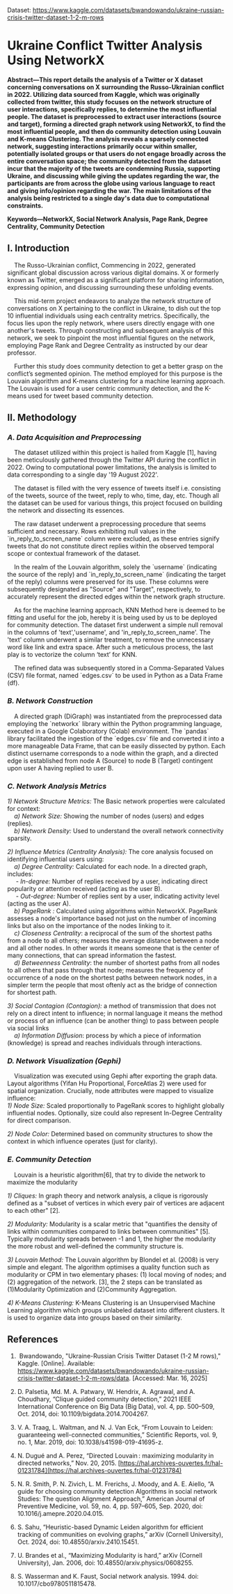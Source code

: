 Dataset: https://www.kaggle.com/datasets/bwandowando/ukraine-russian-crisis-twitter-dataset-1-2-m-rows

# **Ukraine Conflict Twitter Analysis Using NetworkX**
**Abstract—This report details the analysis of a Twitter or X dataset concerning conversations on X surrounding the Russo-Ukrainian conflict in 2022\. Utilizing data sourced from Kaggle, which was originally collected from twitter, this study focuses on the network structure of user interactions, specifically replies, to determine the most influential people. The dataset is preprocessed to extract user interactions (source and target), forming a directed graph network using NetworkX, to find the most influential people, and then do community detection using Louvain  and K-means Clustering. The analysis reveals a sparsely connected network, suggesting interactions primarily occur within smaller, potentially isolated groups or that users do not engage broadly across the entire conversation space; the community detected from the dataset incur that the majority of the tweets are condemning Russia, supporting Ukraine, and discussing while giving the updates regarding the war, the participants are from across the globe using various language to react and giving info/opinion regarding the war. The main limitations of the analysis being restricted to a single day's data due to computational constraints.**

**Keywords—NetworkX, Social Network Analysis, Page Rank, Degree Centrality, Community Detection**

## I.  Introduction

&nbsp;&nbsp;&nbsp;&nbsp;The Russo-Ukrainian conflict, Commencing in 2022, generated significant global discussion across various digital domains. X or formerly known as Twitter, emerged as a significant platform for sharing information, expressing opinion, and discussing surrounding these unfolding events.

&nbsp;&nbsp;&nbsp;&nbsp;This mid-term project endeavors to analyze the network structure of conversations on X pertaining to the conflict in Ukraine, to dish out the top 10 influential individuals using each centrality metrics. Specifically, the focus lies upon the reply network, where users directly engage with one another's tweets. Through constructing and subsequent analysis of this network, we seek to pinpoint the most influential figures on the network, employing Page Rank and Degree Centrality as instructed by our dear professor.

&nbsp;&nbsp;&nbsp;&nbsp;Further this study does community detection to get a better grasp on the conflict’s segmented opinion. The method employed for this purpose is the Louvain algorithm and K-means clustering for a machine learning approach. The Louvain is used for a user centric community detection, and the K-means used for tweet based community detection.

## II. Methodology

### *A. Data Acquisition and Preprocessing*

&nbsp;&nbsp;&nbsp;&nbsp;The dataset utilized within this project is hailed from Kaggle \[1\], having been meticulously gathered through the Twitter API during the conflict in 2022\. Owing to computational power limitations, the analysis is limited to data corresponding to a single day '19 August 2022'.

&nbsp;&nbsp;&nbsp;&nbsp;The dataset is filled with the very essence of tweets itself i.e. consisting of the tweets, source of the tweet, reply to who, time, day, etc. Though all the dataset can be used for various things, this project focused on building the network and dissecting its essences.

&nbsp;&nbsp;&nbsp;&nbsp;The raw dataset underwent a preprocessing procedure that seems sufficient and necessary. Rows exhibiting null values in the \`in\_reply\_to\_screen\_name\` column were excluded, as these entries signify tweets that do not constitute direct replies within the observed temporal scope or contextual framework of the dataset. 

&nbsp;&nbsp;&nbsp;&nbsp;In the realm of the Louvain algorithm, solely the \`username\` (indicating the source of the reply) and \`in\_reply\_to\_screen\_name\` (indicating the target of the reply) columns were preserved for its use. These columns were subsequently designated as "Source" and "Target", respectively, to accurately represent the directed edges within the network graph structure. 

&nbsp;&nbsp;&nbsp;&nbsp;As for the machine learning approach, KNN Method here is deemed to be fitting and useful for the job, hereby it is being used by us to be deployed for community detection. The dataset first underwent a simple null removal in the columns of 'text','username', and 'in\_reply\_to\_screen\_name'. The 'text' column underwent a similar treatment, to remove the unnecessary word like link and extra space. After such a meticulous process, the last play is to vectorize the column ‘text’ for KNN.

&nbsp;&nbsp;&nbsp;&nbsp;The refined data was subsequently stored in a Comma-Separated Values (CSV) file format, named \`edges.csv\` to be used in Python as a Data Frame (df).

### *B. Network Construction*
&nbsp;&nbsp;&nbsp;&nbsp;A directed graph (DiGraph) was instantiated from the preprocessed data employing the \`networkx\` library within the Python programming language, executed in a Google Colaboratory (Colab) environment. The \`pandas\` library facilitated the ingestion of the \`edges.csv\` file and converted it into a more manageable Data Frame, that can be easily dissected by python. Each distinct username corresponds to a node within the graph, and a directed edge is established from node A (Source) to node B (Target) contingent upon user A having replied to user B.

### *C. Network Analysis Metrics*
*1) Network Structure Metrics:* The Basic network properties were calculated for context:<br>
&nbsp;&nbsp;&nbsp;&nbsp;*a) Network Size:* Showing the number of nodes (users) and edges (replies). <br>
&nbsp;&nbsp;&nbsp;&nbsp;*b) Network Density:* Used to understand the overall network connectivity sparsity.<br>

*2) Influence Metrics (Centrality Analysis):* The core analysis focused on identifying influential users using:<br>
&nbsp;&nbsp;&nbsp;&nbsp;*a) Degree Centrality:* Calculated for each node. In a directed graph, includes:<br>
&nbsp;&nbsp;&nbsp;&nbsp; -  *In-degree:* Number of replies received by a user, indicating direct popularity or attention received (acting as the user B).<br>
&nbsp;&nbsp;&nbsp;&nbsp; -  *Out-degree:* Number of replies sent by a user, indicating activity level (acting as the user A). <br>
&nbsp;&nbsp;&nbsp;&nbsp;*b) PageRank :* Calculated using algorithms within NetworkX. PageRank assesses a node's importance based not just on the number of incoming links but also on the importance of the nodes linking to it.<br>
&nbsp;&nbsp;&nbsp;&nbsp;*c) Closeness Centrality*: a reciprocal of the sum of the shortest paths from a node to all others; measures the average distance between a node and all other nodes. In other words it means someone that is the center of many connections, that can spread information the fastest.  <br>
&nbsp;&nbsp;&nbsp;&nbsp;*d) Betweenness Centrality*: the number of shortest paths from all nodes to all others that pass through that node; measures the frequency of occurrence of a node on the shortest paths between network nodes, in a simpler term the people that most oftenly act as the bridge of connection for shortest path.  

*3) Social Contagion (Contagion):* a method of transmission that does not rely on a direct intent to influence; in normal language it means the method or process of an influence (can be another thing) to pass between people via social links  <br>
&nbsp;&nbsp;&nbsp;&nbsp;*a) Information Diffusion*: process by which a piece of information (knowledge) is spread and reaches individuals through interactions.

### *D. Network Visualization (Gephi)*
&nbsp;&nbsp;&nbsp;&nbsp;Visualization was executed using Gephi after exporting the graph data. Layout algorithms (Yifan Hu Proportional, ForceAtlas 2\) were used for spatial organization. Crucially, node attributes were mapped to visualize influence:<br>
*1) Node Size:* Scaled proportionally to PageRank scores to highlight globally influential nodes. Optionally, size could also represent In-Degree Centrality for direct comparison.<br>

*2) Node Color:* Determined based on community structures to show the context in which influence operates (just for clarity).

### *E. Community Detection*
&nbsp;&nbsp;&nbsp;&nbsp;Louvain is a heuristic algorithm\[6\], that try to divide the network to maximize the modularity

*1) Cliques:* In graph theory and network analysis, a clique is rigorously defined as a "subset of vertices in which every pair of vertices are adjacent to each other" \[2\]. <br>

*2) Modularity:* Modularity is a scalar metric that "quantifies the density of links within communities compared to links between communities" \[5\]. Typically modularity spreads between \-1 and 1, the higher the modularity the more robust and well-defined the community structure is. <br>

*3) Louvain Method:* The Louvain algorithm by Blondel et al. (2008) is very simple and elegant. The algorithm optimises a quality function such as modularity or CPM in two elementary phases: (1) local moving of nodes; and (2) aggregation of the network. \[3\], the 2 steps can be translated as (1)Modularity Optimization and (2)Community Aggregation. <br>

*4) K-Means Clustering:* K-Means Clustering is an Unsupervised Machine Learning algorithm which groups unlabeled dataset into different clusters. It is used to organize data into groups based on their similarity. 

## References
1.  Bwandowando, "Ukraine-Russian Crisis Twitter Dataset (1-2 M rows)," Kaggle. \[Online\]. Available: https://www.kaggle.com/datasets/bwandowando/ukraine-russian-crisis-twitter-dataset-1-2-m-rows/data. \[Accessed: Mar. 16, 2025\]

2. D. Palsetia, Md. M. A. Patwary, W. Hendrix, A. Agrawal, and A. Choudhary, “Clique guided community detection,” 2021 IEEE International Conference on Big Data (Big Data), vol. 4, pp. 500–509, Oct. 2014, doi: 10.1109/bigdata.2014.7004267.

3. V. A. Traag, L. Waltman, and N. J. Van Eck, “From Louvain to Leiden: guaranteeing well-connected communities,” Scientific Reports, vol. 9, no. 1, Mar. 2019, doi: 10.1038/s41598-019-41695-z.

4. N. Dugué and A. Perez, “Directed Louvain : maximizing modularity in directed networks,” Nov. 20, 2015\. [https://hal.archives-ouvertes.fr/hal-01231784](https://hal.archives-ouvertes.fr/hal-01231784)

5. N. R. Smith, P. N. Zivich, L. M. Frerichs, J. Moody, and A. E. Aiello, “A guide for choosing community detection Algorithms in social network Studies: The question Alignment Approach,” American Journal of Preventive Medicine, vol. 59, no. 4, pp. 597–605, Sep. 2020, doi: 10.1016/j.amepre.2020.04.015.

6. S. Sahu, “Heuristic-based Dynamic Leiden algorithm for efficient tracking of communities on evolving graphs,” arXiv (Cornell University), Oct. 2024, doi: 10.48550/arxiv.2410.15451.

7. U. Brandes et al., “Maximizing Modularity is hard,” arXiv (Cornell University), Jan. 2006, doi: 10.48550/arxiv.physics/0608255.

8. S. Wasserman and K. Faust, Social network analysis. 1994\. doi: 10.1017/cbo9780511815478.
